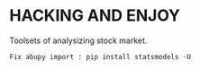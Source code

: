 # HACKING AND ENJOY
Toolsets of analysizing stock market. 
```
Fix abupy import : pip install statsmodels -U
```
